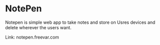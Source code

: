 # NotePen

Notepen is simple web app to take notes and store 
on Usres devices and delete wherever the users want.

 Link:  notepen.freevar.com
